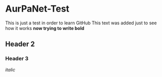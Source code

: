 # AurPaNet-Test
This is just a test in order to learn GitHub
This text was added just to see how it works
**now trying to write bold**
## Header 2
### Header 3
*italic*

